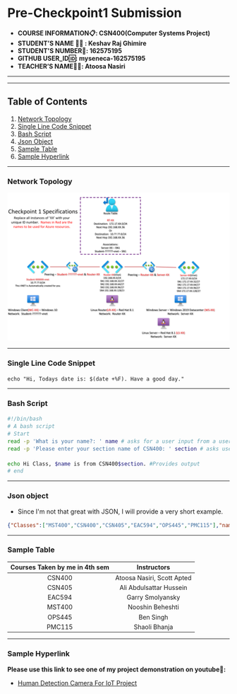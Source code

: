 # Pre-Checkpoint1 Submission

- **COURSE INFORMATION📋: CSN400(Computer Systems Project)**
- **STUDENT’S NAME :student: : Keshav Raj Ghimire**
- **STUDENT'S NUMBER🔢: 162575195**
- **GITHUB USER_ID🆔: myseneca-162575195**
- **TEACHER’S NAME👩‍🏫: Atoosa Nasiri**
---
---
## Table of Contents

1. [Network Topology](#network-topology)
2. [Single Line Code Snippet](#single-line-code-snippet)
3. [Bash Script](#bash-script)
4. [Json Object](#json-object)
5. [Sample Table](#sample-table)
6. [Sample Hyperlink](#sample-hyperlink)
---
### Network Topology

![Network Topology image not found.](../checkpoint1-diagram.png)

---
### Single Line Code Snippet

`echo "Hi, Todays date is: $(date +%F). Have a good day." `

---
### Bash Script

```bash
#!/bin/bash
# A bash script
# Start
read -p 'What is your name?: ' name # asks for a user input from a user
read -p 'Please enter your section name of CSN400: ' section # asks user for their CSN400 section

echo Hi Class, $name is from CSN400$section. #Provides output
# end
```
---
### Json object

- Since I'm not that great with JSON, I will provide a very short example.
```json
{"Classes":["MST400","CSN400","CSN405","EAC594","OPS445","PMC115"],"name":"Keshav Raj Ghimire","Studentid":162575195}
```
---
### Sample Table

|  Courses Taken by me in 4th sem | Instructors |
| :-----------: | :-----------: |
| CSN400      | Atoosa Nasiri, Scott Apted     |
| CSN405      | Ali Abdulsattar Hussein        | 
| EAC594      | Garry Smolyansky               |
| MST400      | Nooshin Beheshti               |
| OPS445      | Ben Singh                      |
| PMC115      | Shaoli Bhanja                  |

---
### Sample Hyperlink

 **Please use this link to see one of my project demonstration on youtube🔽:**
- [Human Detection Camera For IoT Project](https://youtu.be/ISxlRd-fwXY)
